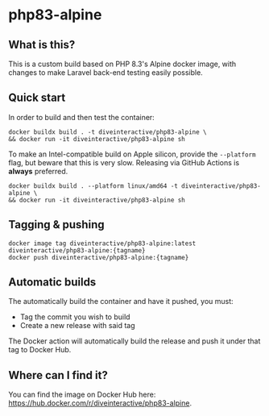 # php83-alpine

## What is this?

This is a custom build based on PHP 8.3's Alpine docker image, with changes to make Laravel back-end testing easily possible.

## Quick start

In order to build and then test the container:

    docker buildx build . -t diveinteractive/php83-alpine \
    && docker run -it diveinteractive/php83-alpine sh

To make an Intel-compatible build on Apple silicon, provide the `--platform` flag, but beware that this is very slow. Releasing via GitHub Actions is **always** preferred.

    docker buildx build . --platform linux/amd64 -t diveinteractive/php83-alpine \
    && docker run -it diveinteractive/php83-alpine sh

## Tagging & pushing

    docker image tag diveinteractive/php83-alpine:latest diveinteractive/php83-alpine:{tagname}
    docker push diveinteractive/php83-alpine:{tagname}

## Automatic builds

The automatically build the container and have it pushed, you must:

- Tag the commit you wish to build
- Create a new release with said tag

The Docker action will automatically build the release and push it under that tag to Docker Hub.

## Where can I find it?

You can find the image on Docker Hub here: https://hub.docker.com/r/diveinteractive/php83-alpine.
